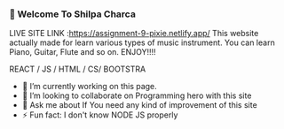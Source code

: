 ### 👋 Welcome To Shilpa Charca
LIVE SITE LINK :https://assignment-9-pixie.netlify.app/
This website actually made for learn various types of music instrument. You can learn Piano, Guitar, Flute and so on. ENJOY!!!! 

REACT / JS / HTML / CS/ BOOTSTRA

- 🔭 I’m currently working on this page. 
- 👯 I’m looking to collaborate on Programming hero with this site 
- 💬 Ask me about If You need any kind of improvement of this site 
- ⚡ Fun fact: I don't know NODE JS properly 




